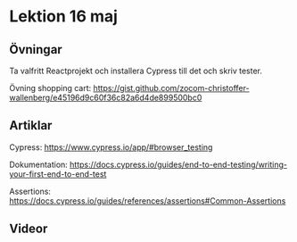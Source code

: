 # Lektion 16 maj

## Övningar

Ta valfritt Reactprojekt och installera Cypress till det och skriv tester.

Övning shopping cart: https://gist.github.com/zocom-christoffer-wallenberg/e45196d9c60f36c82a6d4de899500bc0

## Artiklar

Cypress: https://www.cypress.io/app/#browser_testing

Dokumentation: https://docs.cypress.io/guides/end-to-end-testing/writing-your-first-end-to-end-test

Assertions: https://docs.cypress.io/guides/references/assertions#Common-Assertions

## Videor